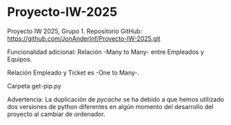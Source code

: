 # Proyecto-IW-2025
Proyecto IW 2025, Grupo 1.
Repositorio GitHub: https://github.com/JonAnderInf/Proyecto-IW-2025.git

Funcionalidad adicional: Relación -Many to Many- entre Empleados y Equipos.

Relación Empleado y Ticket es -One to Many-.

Carpeta get-pip.py 

Advertencia: La duplicación de _pycache_ se ha debido a que hemos utilizado dos versiones de python diferentes en algún momento del desarrollo del proyecto al cambiar de ordenador.